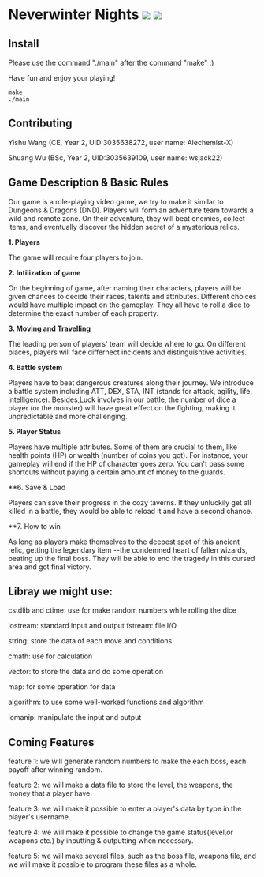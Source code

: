 # Neverwinter Nights ![](https://img.shields.io/badge/License-HKU-yellow) ![](https://img.shields.io/badge/Course-ENGG1340-blue)


## Install

Please use the command "./main" after the command "make" :)

Have fun and enjoy your playing!

```
make
./main
```


## Contributing

Yishu Wang (CE, Year 2, UID:3035638272, user name: Alechemist-X)

Shuang Wu (BSc, Year 2, UID:3035639109, user name: wsjack22)


## Game Description & Basic Rules

Our game is a role-playing video game, we try to make it similar to Dungeons & Dragons (DND). Players will form an adventure team towards a wild and remote zone. On their adventure, they will beat enemies, collect items, and eventually discover the hidden secret of a mysterious relics.

**1. Players**

The game will require four players to join.

**2. Intilization of game**

On the beginning of game, after naming their characters, players will be given chances to decide their races, talents and attributes. Different choices would have multiple impact on the gameplay. They all have to roll a dice to determine the exact number of each property. 

**3. Moving and Travelling**

The leading person of players' team will decide where to go. On different places, players will face differnect incidents and distinguishtive activities.

**4. Battle system**

Players have to beat dangerous creatures along their journey. We introduce a battle system including ATT, DEX, STA, INT (stands for attack, agility, life, intelligence). Besides,Luck involves in our battle, the number of dice a player (or the monster) will have great effect on the fighting, making it unpredictable and more challenging.

**5. Player Status**

Players have multiple attributes. Some of them are crucial to them, like health points (HP) or wealth (number of coins you got). For instance, your gameplay will end if the HP of character goes zero. You can't pass some shortcuts without paying a certain amount of money to the guards.

**6. Save & Load

Players can save their progress in the cozy taverns. If they unluckily get all killed in a battle, they would be able to reload it and have a second chance.

**7. How to win

As long as players make themselves to the deepest spot of this ancient relic, getting the legendary item --the condemned heart of fallen wizards, beating up the final boss. They will be able to end the tragedy in this cursed area and got final victory.


## Libray we might use:
cstdlib and ctime: use for make random numbers while rolling the dice

iostream: standard input and output fstream: file I/O

string: store the data of each move and conditions

cmath: use for calculation

vector: to store the data and do some operation

map: for some operation for data

algorithm: to use some well-worked functions and algorithm

iomanip: manipulate the input and output


## Coming Features
feature 1: we will generate random numbers to make the each boss, each payoff after winning random.

feature 2: we will make a data file to store the level, the weapons, the money that a player have.

feature 3: we will make it possible to enter a player's data by type in the player's username.

feature 4: we will make it possible to change the game status(level,or weapons etc.) by inputting & outputting when necessary.

feature 5: we will make several files, such as the boss file, weapons file, and we will make it possible to program these files as a whole.
